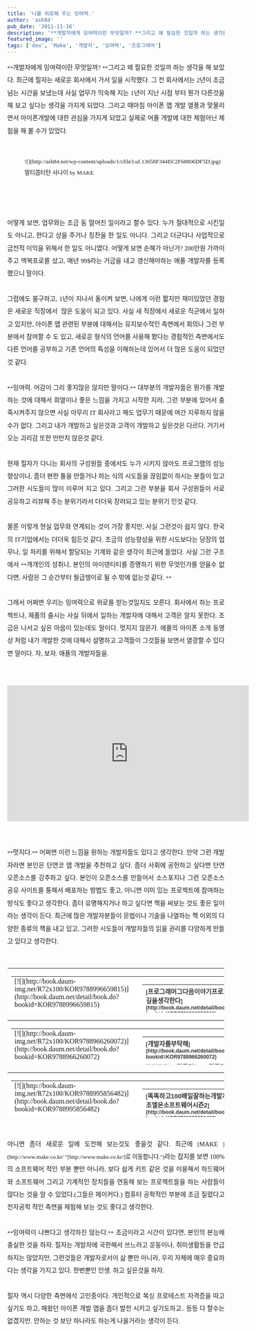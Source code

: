 ```yaml
---
title: '나를 위로해 주는 잉여력.'
author: 'ash84'
pub_date: '2011-11-16'
description: '**개발자에게 잉여력이란 무엇일까? **그리고 왜 필요한 것일까 하는 생각을 해 보았다. 최근에 필자는 새로운 회사에'
featured_image: ''
tags: ['dev', 'Make', '개발자', '잉여력', '프로그래머']
---
```



<div style="text-align: justify; line-height: 2; "><span style="font-family: Gulim; "><span style="font-size: 10pt; ">  
<span style="font-size: 11pt; ">  
</span>**<span style="font-size: 11pt; ">개발자에게 잉여력이란 무엇일까? </span>**<span style="font-size: 11pt; ">그리고 왜 필요한 것일까 하는 생각을 해 보았다. 최근에 필자는 새로운 회사에서 가서 일을 시작했다. 그 전 회사에서는 2년이 조금 넘는 시간을 보냈는데 사실 업무가 익숙해 지는 1년이 지난 시점 부터 뭔가 다른것을 해 보고 싶다는 생각을 가지게 되었다. 그리고 때마침 아이폰 앱 개발 열풍과 맞물리면서 아이폰개발에 대한 관심을 가지게 되었고 실제로 어플 개발에 대한 체험아닌 체험을 해 볼 수가 있었다. </span>  
<span style="font-size: 11pt; ">  
  </span></span></span></div><span style="font-size: 11pt; ">  
</span>

<div style="text-align: justify; line-height: 2; "><span style="font-size: 11pt; ">  
</span><span style="font-family: Gulim; "><span style="font-size: 10pt; "><span style="font-size: 11pt; "> </span>  
<span style="font-size: 11pt; ">  
</span><figure class="wp-caption aligncenter" style="width: 614px">![](http://ash84.net/wp-content/uploads/1/cfile3.uf.13658F344EC2F68806DF5D.jpg)<figcaption class="wp-caption-text">멀티콥터탄 사나이 by MAKE</figcaption></figure>

<span style="font-size: 11pt; ">  
   </span>

</span></span></div><span style="font-size: 11pt; ">  
</span>

<div style="text-align: justify; line-height: 2; "><span style="font-family: Gulim; "><span style="font-size: 10pt; "><span style="font-size: 11pt; ">  
</span>  
<span style="font-size: 11pt; ">  
 어떻게 보면, 업무와는 조금 동 떨어진 일이라고 할수 있다. 누가 절대적으로 시킨일도 아니고, 한다고 상을 주거나 칭찬을 한 일도 아니다. 그리고 더군다나 사업적으로 금전적 이익을 위해서 한 일도 아니였다. 어떻게 보면 손해가 아닌가? 200만원 가까이 주고 맥북프로를 샀고, 매년 99$라는 거금을 내고 갱신해야하는 애플 개발자를 등록했으니 말이다. </span></span></span></div><span style="font-size: 11pt; ">  
</span>

<div style="text-align: justify; line-height: 2; "><span style="font-size: 11pt; ">  
</span><span style="font-family: Gulim; "><span style="font-size: 11pt; "> </span></span></div><span style="font-size: 11pt; ">  
</span>

<div style="text-align: justify; line-height: 2; "><span style="font-size: 11pt; ">  
</span><span style="font-family: Gulim; "><span style="font-size: 11pt; ">그럼에도 불구하고, 1년이 지나서 돌이켜 보면, 나에게 이런 짧지만 재미있었던 경험은 새로운 직장에서  많은 도움이 되고 있다. 사실 새 직장에서 새로운 직군에서 일하고 있지만, 아이폰 앱 관련된 부분에 대해서는 유지보수적인 측면에서 회의나 그런 부분에서 참여할 수 도 있고, 새로운 형식의 언어를 사용해 봤다는 경험적인 측면에서도 다른 언어를 공부하고 기존 언어의 특성을 이해하는데 있어서 더 많은 도움이 되었던 것 같다.  </span></span></div><span style="font-size: 11pt; ">  
</span>

<div style="text-align: justify; line-height: 2; "><span style="font-size: 11pt; ">  
</span><span style="font-family: Gulim; "><span style="font-size: 11pt; "> </span></span></div><span style="font-size: 11pt; ">  
</span>

<div style="text-align: justify; line-height: 2; "><span style="font-size: 11pt; ">  
</span><span style="font-family: Gulim; "><span style="font-size: 10pt; ">**<span style="font-size: 11pt; ">잉여력. 어감이 그리 좋지많은 않지만 말이다.</span>**<span style="font-size: 11pt; "> 대부분의 개발자들은 뭔가를 개발하는 것에 대해서 희열이나 좋은 느낌을 가지고 시작한 지라, 그런 부분에 있어서 충족시켜주지 않으면 사실 아무리 IT 회사라고 해도 업무기 때문에 여간 지루하지 않을수가 없다. 그리고 내가 개발하고 싶은것과 고객이 개발하고 싶은것은 다르다. 거기서 오는 괴리감 또한 만만치 않은것 같다. </span></span></span></div><span style="font-size: 11pt; ">  
</span>

<div style="text-align: justify; line-height: 2; "><span style="font-size: 11pt; ">  
</span><span style="font-family: Gulim; "><span style="font-size: 11pt; "> </span></span></div><span style="font-size: 11pt; ">  
</span>

<div style="text-align: justify; line-height: 2; "><span style="font-size: 11pt; ">  
</span><span style="font-family: Gulim; "><span style="font-size: 11pt; ">현재 필자가 다니는 회사의 구성원들 중에서도 누가 시키지 않아도 프로그램의 성능 향상이나, 좀더 편한 툴을 만들거나 하는 식의 시도들을 끊임없이 하시는 분들이 있고 그러한 시도들이 많이 이루어 지고 있다. 그리고 그런 부분을 회사 구성원들이 서로 공유하고 리뷰해 주는 분위기라서 더더욱 장려되고 있는 분위기 인것 같다. </span></span></div><span style="font-size: 11pt; ">  
</span>

<div style="text-align: justify; line-height: 2; "><span style="font-size: 11pt; ">  
</span><span style="font-family: Gulim; "><span style="font-size: 11pt; "> </span></span></div><span style="font-size: 11pt; ">  
</span>

<div style="text-align: justify; line-height: 2; "><span style="font-size: 11pt; ">  
</span><span style="font-family: Gulim; "><span style="font-size: 10pt; "><span style="font-size: 11pt; ">물론 이렇게 현실 업무와 연계되는 것이 가장 좋지만, 사실 그런것이 쉽지 않다. 한국의 IT기업에서는 더더욱 힘든것 같다. 조금의 성능향상을 위한 시도보다는 당장의 업무나, 일 처리를 위해서 할당되는 기계와 같은 생각이 최근에 들었다. 사실 그런 구조에서 </span>**<span style="font-size: 11pt; ">개개인의 성취나, 본인의 아이덴티티를 증명하기 위한 무엇인가를 얻을수 없다면, 사람은 그 순간부터 월급쟁이로 될 수 밖에 없는것 같다. </span>**</span></span></div><span style="font-size: 11pt; ">  
</span>

<div style="text-align: justify; line-height: 2; "><span style="font-size: 11pt; ">  
</span><span style="font-family: Gulim; "><span style="font-size: 11pt; "> </span></span></div><span style="font-size: 11pt; ">  
</span>

<div style="text-align: justify; line-height: 2; "><span style="font-size: 11pt; ">  
</span><span style="font-family: Gulim; "><span style="font-size: 11pt; ">그래서 어쩌면 우리는 잉여력으로 위로를 받는것일지도 모른다. 회사에서 하는 프로젝트나, 제품의 출시는 사실 뒤에서 일하는 개발자에 대해서 고객은 알지 못한다. 조금은 나서고 싶은 마음이 있는데도 말이다. 멋지지 않은가. 애플의 아이폰 소개 동영상 처럼 내가 개발한 것에 대해서 설명하고 고객들이 그것들을 보면서 열광할 수 있다면 말이다. 자, 보자. 애플의 개발자들을. </span></span></div><span style="font-size: 11pt; ">  
</span>

<div style="text-align: justify; line-height: 2; "><span style="font-size: 11pt; ">  
</span><span style="font-family: Gulim; "><span style="font-size: 11pt; "> </span></span></div><span style="font-size: 11pt; ">  
</span>

<div style="text-align: justify; line-height: 2; "><span style="font-size: 11pt; ">  
</span><span style="font-family: Gulim; "><span style="font-size: 10pt; "><span style="font-size: 11pt; ">  </span>  
<span style="font-size: 11pt; ">  
</span><center><iframe allowfullscreen="" frameborder="0" height="315" src="http://www.youtube.com/embed/qf0EgDHG8FQ" width="560"></iframe></center></span></span></div><span style="font-size: 11pt; ">  
</span>

<div style="text-align: justify; line-height: 2; "><span style="font-size: 11pt; ">  
</span><span style="font-family: Gulim; "><span style="font-size: 11pt; "> </span></span></div><span style="font-size: 11pt; ">  
</span>

<div style="text-align: justify; line-height: 2; "><span style="font-size: 11pt; ">  
</span><span style="font-family: Gulim; "><span style="font-size: 11pt; "> </span></span></div><span style="font-size: 11pt; ">  
</span>

<div style="text-align: justify; line-height: 2; "><span style="font-size: 11pt; ">  
</span><span style="font-family: Gulim; "><span style="font-size: 10pt; ">**<span style="font-size: 11pt; ">멋지다.</span>**<span style="font-size: 11pt; "> 어쩌면 이런 느낌을 원하는 개발자들도 있다고 생각한다. 만약 그런 개발자라면 본인은 단연코 앱 개발을 추천하고 싶다. 좀더 사회에 공헌하고 싶다면 단연 오픈소스를 강추하고 싶다. 본인이 오픈소스를 만들어서 소스포지나 그런 오픈소스 공유 사이트를 통해서 배포하는 방법도 좋고, 아니면 이미 있는 프로젝트에 참여하는 방식도 좋다고 생각한다. 좀더 유명해지거나 하고 싶다면 책을 써보는 것도 좋은 일이라는 생각이 든다. 최근에 많은 개발자분들이 문법이나 기술을 나열하는 책 이외의 다양한 종류의 책을 내고 있고, 그러한 시도들이 개발자들의 읽을 권리를 다양하게 만들고 있다고 생각한다.  </span>  
<span style="font-size: 11pt; ">  
  </span></span></span></div><span style="font-size: 11pt; ">  
</span>

<div style="text-align: justify; line-height: 2; "><span style="font-size: 11pt; ">  
</span><span style="font-family: Gulim; "><span style="font-size: 11pt; "> </span></span></div><span style="font-size: 11pt; ">  
</span>

<div style="text-align: justify; "><span style="font-size: 11pt; ">  
</span><font face="Gulim" size="2"><span style="line-height: 26px;">  
<table border="0" category="book_detail" cellpadding="12" cellspacing="0" height="105" key="0kabe" openpost="false" style="border:1px #F3F3F3 solid; background-color:#ffffff; line-height:16px !important;" width="374"><tbody><tr><td style="padding-bottom:0px"><span style="font-size: 11pt; ">  
</span>  
<table border="0" cellpadding="0" cellspacing="0" width="350"><tbody><tr><td valign="top" width="68">[![](http://book.daum-img.net/R72x100/KOR9788996659815)](http://book.daum.net/detail/book.do?bookid=KOR9788996659815)</td><td width="12"></td><td valign="top" width="278"><span style="font-size: 11pt; ">  
</span>  
<table border="0" cellpadding="0" cellspacing="0" width="100%"><tbody><tr><th align="left" colspan="2" height="18" valign="top"><span style="font-size: 11pt; ">  
</span><font style="font-size:12px; font-weight:bold; color:#333333; font-family:굴림,gulim,sans-serif;">[<span style="font-size: 11pt; ">프로그래머그다음이야기프로그래머의길을생각한다</span>](http://book.daum.net/detail/book.do?bookid=KOR9788996659815)</font><span style="font-size: 11pt; ">  
</span></th></tr><tr><td align="left" height="18" valign="top" width="55"><span style="font-size: 11pt; ">  
</span><font style="font-size:12px; color:#999999; font-family:굴림,gulim,sans-serif; line-height:1.4;"><span style="font-size: 11pt; ">카테고리</span></font><span style="font-size: 11pt; ">  
</span></td><td align="left" height="18" valign="top"><span style="font-size: 11pt; ">  
</span><span style="display:block; float:left; height:14px; overflow:hidden; text-overflow:ellipsis;"><font style="font-size:12px; color:#333333; font-family:굴림,gulim,sans-serif; line-height:1.4;"><span style="font-size: 11pt; ">컴퓨터/IT > 컴퓨터공학</span></font></span><span style="font-size: 11pt; ">  
</span></td></tr><tr><td align="left" height="36" valign="top" width="55"><span style="font-size: 11pt; ">  
</span><font style="font-size:12px; color:#999999; font-family:굴림,gulim,sans-serif; line-height:1.4;"><span style="font-size: 11pt; ">지은이</span></font><span style="font-size: 11pt; ">  
</span></td><td align="left" height="36" valign="top"><span style="font-size: 11pt; ">  
</span><span style="display:block; float:left; height:14px; overflow:hidden; text-overflow:ellipsis;"><font style="font-size:12px; color:#333333; font-family:굴림,gulim,sans-serif; line-height:1.4;"><span style="font-size: 11pt; ">임백준 (로드북, 2011년)</span></font></span><span style="font-size: 11pt; ">  
</span></td></tr><tr><td align="left" colspan="2" valign="top"><span style="font-size: 11pt; ">  
</span>[<span style="font-size: 11pt; ">상세보기</span>](http://book.daum.net/detail/book.do?bookid=KOR9788996659815)<span style="font-size: 11pt; ">  
</span></td></tr></tbody></table><span style="font-size: 11pt; ">  
</span>

</td></tr></tbody></table><span style="font-size: 11pt; ">  
</span>

</td></tr></tbody></table><span style="font-size: 11pt; ">  
</span>  
<span style="font-size: 11pt; ">  
</span>

<table border="0" category="book_detail" cellpadding="12" cellspacing="0" height="105" key="0ntuT" openpost="false" style="border:1px #F3F3F3 solid; background-color:#ffffff; line-height:16px !important;" width="374"><tbody><tr><td style="padding-bottom:0px"><span style="font-size: 11pt; ">  
</span>  
<table border="0" cellpadding="0" cellspacing="0" width="350"><tbody><tr><td valign="top" width="68">[![](http://book.daum-img.net/R72x100/KOR9788966260072)](http://book.daum.net/detail/book.do?bookid=KOR9788966260072)</td><td width="12"></td><td valign="top" width="278"><span style="font-size: 11pt; ">  
</span>  
<table border="0" cellpadding="0" cellspacing="0" width="100%"><tbody><tr><th align="left" colspan="2" height="18" valign="top"><span style="font-size: 11pt; ">  
</span><font style="font-size:12px; font-weight:bold; color:#333333; font-family:굴림,gulim,sans-serif;">[<span style="font-size: 11pt; ">개발자를부탁해</span>](http://book.daum.net/detail/book.do?bookid=KOR9788966260072)</font><span style="font-size: 11pt; ">  
</span></th></tr><tr><td align="left" height="18" valign="top" width="55"><span style="font-size: 11pt; ">  
</span><font style="font-size:12px; color:#999999; font-family:굴림,gulim,sans-serif; line-height:1.4;"><span style="font-size: 11pt; ">카테고리</span></font><span style="font-size: 11pt; ">  
</span></td><td align="left" height="18" valign="top"><span style="font-size: 11pt; ">  
</span><span style="display:block; float:left; height:14px; overflow:hidden; text-overflow:ellipsis;"><font style="font-size:12px; color:#333333; font-family:굴림,gulim,sans-serif; line-height:1.4;"><span style="font-size: 11pt; ">컴퓨터/IT > 컴퓨터공학</span></font></span><span style="font-size: 11pt; ">  
</span></td></tr><tr><td align="left" height="36" valign="top" width="55"><span style="font-size: 11pt; ">  
</span><font style="font-size:12px; color:#999999; font-family:굴림,gulim,sans-serif; line-height:1.4;"><span style="font-size: 11pt; ">지은이</span></font><span style="font-size: 11pt; ">  
</span></td><td align="left" height="36" valign="top"><span style="font-size: 11pt; ">  
</span><span style="display:block; float:left; height:14px; overflow:hidden; text-overflow:ellipsis;"><font style="font-size:12px; color:#333333; font-family:굴림,gulim,sans-serif; line-height:1.4;"><span style="font-size: 11pt; ">주한나 (인사이트, 2011년)</span></font></span><span style="font-size: 11pt; ">  
</span></td></tr><tr><td align="left" colspan="2" valign="top"><span style="font-size: 11pt; ">  
</span>[<span style="font-size: 11pt; ">상세보기</span>](http://book.daum.net/detail/book.do?bookid=KOR9788966260072)<span style="font-size: 11pt; ">  
</span></td></tr></tbody></table><span style="font-size: 11pt; ">  
</span>

</td></tr></tbody></table><span style="font-size: 11pt; ">  
</span>

</td></tr></tbody></table><span style="font-size: 11pt; ">  
</span>  
<span style="font-size: 11pt; ">  
</span>

<table border="0" category="book_detail" cellpadding="12" cellspacing="0" height="105" key="018Ls" openpost="false" style="border:1px #F3F3F3 solid; background-color:#ffffff; line-height:16px !important;" width="374"><tbody><tr><td style="padding-bottom:0px"><span style="font-size: 11pt; ">  
</span>  
<table border="0" cellpadding="0" cellspacing="0" width="350"><tbody><tr><td valign="top" width="68">[![](http://book.daum-img.net/R72x100/KOR9788995856482)](http://book.daum.net/detail/book.do?bookid=KOR9788995856482)</td><td width="12"></td><td valign="top" width="278"><span style="font-size: 11pt; ">  
</span>  
<table border="0" cellpadding="0" cellspacing="0" width="100%"><tbody><tr><th align="left" colspan="2" height="18" valign="top"><span style="font-size: 11pt; ">  
</span><font style="font-size:12px; font-weight:bold; color:#333333; font-family:굴림,gulim,sans-serif;">[<span style="font-size: 11pt; ">똑똑하고100배일잘하는개발자모시기조엘온소프트웨어시즌2</span>](http://book.daum.net/detail/book.do?bookid=KOR9788995856482)</font><span style="font-size: 11pt; ">  
</span></th></tr><tr><td align="left" height="18" valign="top" width="55"><span style="font-size: 11pt; ">  
</span><font style="font-size:12px; color:#999999; font-family:굴림,gulim,sans-serif; line-height:1.4;"><span style="font-size: 11pt; ">카테고리</span></font><span style="font-size: 11pt; ">  
</span></td><td align="left" height="18" valign="top"><span style="font-size: 11pt; ">  
</span><span style="display:block; float:left; height:14px; overflow:hidden; text-overflow:ellipsis;"><font style="font-size:12px; color:#333333; font-family:굴림,gulim,sans-serif; line-height:1.4;"><span style="font-size: 11pt; ">컴퓨터/IT > 컴퓨터공학</span></font></span><span style="font-size: 11pt; ">  
</span></td></tr><tr><td align="left" height="36" valign="top" width="55"><span style="font-size: 11pt; ">  
</span><font style="font-size:12px; color:#999999; font-family:굴림,gulim,sans-serif; line-height:1.4;"><span style="font-size: 11pt; ">지은이</span></font><span style="font-size: 11pt; ">  
</span></td><td align="left" height="36" valign="top"><span style="font-size: 11pt; ">  
</span><span style="display:block; float:left; height:14px; overflow:hidden; text-overflow:ellipsis;"><font style="font-size:12px; color:#333333; font-family:굴림,gulim,sans-serif; line-height:1.4;"><span style="font-size: 11pt; ">조엘 스폴스키 (위키북스, 2007년)</span></font></span><span style="font-size: 11pt; ">  
</span></td></tr><tr><td align="left" colspan="2" valign="top"><span style="font-size: 11pt; ">  
</span>[<span style="font-size: 11pt; ">상세보기</span>](http://book.daum.net/detail/book.do?bookid=KOR9788995856482)<span style="font-size: 11pt; ">  
</span></td></tr></tbody></table><span style="font-size: 11pt; ">  
</span>

</td></tr></tbody></table><span style="font-size: 11pt; ">  
</span>

</td></tr></tbody></table><span style="font-size: 11pt; ">  
</span>  
<span style="font-size: 11pt; ">  
</span>  
<span style="font-size: 11pt; ">  
</span>

</span></font></div><span style="font-size: 11pt; ">  
</span>

<div style="text-align: justify; "><span style="font-size: 11pt; ">  
</span><font face="Gulim" size="2"><span style="line-height: 26px;">  
<span style="font-size: 11pt; ">  
</span></span></font></div><span style="font-size: 11pt; ">  
</span>

<div style="text-align: justify; line-height: 2; "><span style="font-size: 11pt; ">  
</span><span style="font-family: Gulim; "><span style="font-size: 10pt; "><span style="font-size: 11pt; ">아니면 좀더 새로운 일에 도전해 보는것도 좋을것 같다. 최근에 </span>[<span style="font-size: 11pt; ">MAKE </span>](http://www.make.co.kr/ "[http://www.make.co.kr/]로 이동합니다.")<span style="font-size: 11pt; ">라는 잡지를 보면 100%의 소프트웨어 적인 부분 뿐만 아니라, 보다 쉽게 키트 같은 것을 이용해서 하드웨어와 소프트웨어 그리고 기계적인 장치들을 연동해 보는 프로젝트들을 하는 사람들이 많다는 것을 알 수 있었다.(그들은 메이커다.) 컴퓨터 공학적인 부분에 조금 질렸다고 전자공학 적인 측면을 체험해 보는 것도 좋다고 생각한다. </span></span></span></div><span style="font-size: 11pt; ">  
</span>

<div style="text-align: justify; line-height: 2; "><span style="font-size: 11pt; ">  
</span><span style="font-family: Gulim; "><span style="font-size: 11pt; "> </span></span></div><span style="font-size: 11pt; ">  
</span>

<div style="text-align: justify; line-height: 2; "><span style="font-size: 11pt; ">  
</span><span style="font-family: Gulim; "><span style="font-size: 10pt; ">**<span style="font-size: 11pt; ">잉여력이 나쁘다고 생각하진 않는다.</span>**<span style="font-size: 11pt; "> 조금이라고 시간이 있다면, 본인의 본능에 충실한 것을 하자. 필자는 개발자에 국한해서 쓰느라고 운동이나, 취미생활등을 언급하지는 않았지만, 그런것들은 개발자로서이 삶 뿐만 아니라, 우리 자체에 매우 중요하다는 생각을 가지고 있다. 한번뿐인 인생. 하고 싶은것을 하자. </span></span></span></div><span style="font-size: 11pt; ">  
</span>

<div style="text-align: justify; line-height: 2; "><span style="font-size: 11pt; ">  
</span><span style="font-family: Gulim; "><span style="font-size: 11pt; "> </span></span></div><span style="font-size: 11pt; ">  
</span>

<div style="text-align: justify; "><span style="font-size: 11pt; ">  
</span><font face="Gulim" size="2"><span style="line-height: 26px;">  
<span style="font-size: 11pt; ">  
</span></span></font></div><span style="font-size: 11pt; ">  
</span>

<div style="text-align: justify; line-height: 2; "><span style="font-size: 11pt; ">  
</span><span style="font-family: Gulim; "><span style="font-size: 11pt; ">필자 역시 다양한 측면에석 고민중이다. 개인적으로 복싱 프로테스트 자격증을 따고 싶기도 하고, 해왔던 아이폰 개발 앱을 좀더 발전 시키고 싶기도하고.. 등등 다 할수는 없겠지만. 안하는 것 보단 하나라도 하는게 나을거라는 생각이 든다. </span></span></div><span style="font-size: 11pt; ">  
</span>

<div style="text-align: justify; line-height: 2; "><span style="font-size: 11pt; ">  
</span><span style="font-family: Gulim; "><span style="font-size: 11pt; "> </span></span></div>

